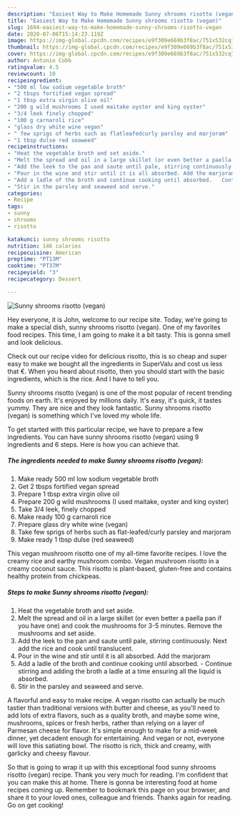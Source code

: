```yaml
---
description: "Easiest Way to Make Homemade Sunny shrooms risotto (vegan)"
title: "Easiest Way to Make Homemade Sunny shrooms risotto (vegan)"
slug: 1694-easiest-way-to-make-homemade-sunny-shrooms-risotto-vegan
date: 2020-07-06T15:14:23.119Z
image: https://img-global.cpcdn.com/recipes/e9f309e669b3f8ac/751x532cq70/sunny-shrooms-risotto-vegan-recipe-main-photo.jpg
thumbnail: https://img-global.cpcdn.com/recipes/e9f309e669b3f8ac/751x532cq70/sunny-shrooms-risotto-vegan-recipe-main-photo.jpg
cover: https://img-global.cpcdn.com/recipes/e9f309e669b3f8ac/751x532cq70/sunny-shrooms-risotto-vegan-recipe-main-photo.jpg
author: Antonio Cobb
ratingvalue: 4.5
reviewcount: 10
recipeingredient:
- "500 ml low sodium vegetable broth"
- "2 tbsps fortified vegan spread"
- "1 tbsp extra virgin olive oil"
- "200 g wild mushrooms I used maitake oyster and king oyster"
- "3/4 leek finely chopped"
- "100 g carnaroli rice"
- "glass dry white wine vegan"
- " few sprigs of herbs such as flatleafedcurly parsley and marjoram"
- "1 tbsp dulse red seaweed"
recipeinstructions:
- "Heat the vegetable broth and set aside."
- "Melt the spread and oil in a large skillet (or even better a paella pan if you have one) and cook the mushrooms for 3-5 minutes. Remove the mushrooms and set aside."
- "Add the leek to the pan and saute until pale, stirring continuously. Next add the rice and cook until translucent."
- "Pour in the wine and stir until it is all absorbed. Add the marjoram"
- "Add a ladle of the broth and continue cooking until absorbed.   Continue stirring and adding the broth a ladle at a time ensuring all the liquid is absorbed."
- "Stir in the parsley and seaweed and serve."
categories:
- Recipe
tags:
- sunny
- shrooms
- risotto

katakunci: sunny shrooms risotto 
nutrition: 146 calories
recipecuisine: American
preptime: "PT13M"
cooktime: "PT37M"
recipeyield: "3"
recipecategory: Dessert

---
```



![Sunny shrooms risotto (vegan)](https://img-global.cpcdn.com/recipes/e9f309e669b3f8ac/751x532cq70/sunny-shrooms-risotto-vegan-recipe-main-photo.jpg)

Hey everyone, it is John, welcome to our recipe site. Today, we're going to make a special dish, sunny shrooms risotto (vegan). One of my favorites food recipes. This time, I am going to make it a bit tasty. This is gonna smell and look delicious.

Check out our recipe video for delicious risotto, this is so cheap and super easy to make we bought all the ingredients in SuperValu and cost us less that €. When you heard about risotto, then you should start with the basic ingredients, which is the rice. And I have to tell you.

Sunny shrooms risotto (vegan) is one of the most popular of recent trending foods on earth. It's enjoyed by millions daily. It's easy, it's quick, it tastes yummy. They are nice and they look fantastic. Sunny shrooms risotto (vegan) is something which I've loved my whole life.


To get started with this particular recipe, we have to prepare a few ingredients. You can have sunny shrooms risotto (vegan) using 9 ingredients and 6 steps. Here is how you can achieve that.

<!--inarticleads1-->

##### The ingredients needed to make Sunny shrooms risotto (vegan):

1. Make ready 500 ml low sodium vegetable broth
1. Get 2 tbsps fortified vegan spread
1. Prepare 1 tbsp extra virgin olive oil
1. Prepare 200 g wild mushrooms (I used maitake, oyster and king oyster)
1. Take 3/4 leek, finely chopped
1. Make ready 100 g carnaroli rice
1. Prepare glass dry white wine (vegan)
1. Take  few sprigs of herbs such as flat-leafed/curly parsley and marjoram
1. Make ready 1 tbsp dulse (red seaweed)


This vegan mushroom risotto one of my all-time favorite recipes. I love the creamy rice and earthy mushroom combo. Vegan mushroom risotto in a creamy coconut sauce. This risotto is plant-based, gluten-free and contains healthy protein from chickpeas. 

<!--inarticleads2-->

##### Steps to make Sunny shrooms risotto (vegan):

1. Heat the vegetable broth and set aside.
1. Melt the spread and oil in a large skillet (or even better a paella pan if you have one) and cook the mushrooms for 3-5 minutes. Remove the mushrooms and set aside.
1. Add the leek to the pan and saute until pale, stirring continuously. Next add the rice and cook until translucent.
1. Pour in the wine and stir until it is all absorbed. Add the marjoram
1. Add a ladle of the broth and continue cooking until absorbed.  -  Continue stirring and adding the broth a ladle at a time ensuring all the liquid is absorbed.
1. Stir in the parsley and seaweed and serve.


A flavorful and easy to make recipe. A vegan risotto can actually be much tastier than traditional versions with butter and cheese, as you&#39;ll need to add lots of extra flavors, such as a quality broth, and maybe some wine, mushrooms, spices or fresh herbs, rather than relying on a layer of Parmesan cheese for flavor. It&#39;s simple enough to make for a mid-week dinner, yet decadent enough for entertaining. And vegan or not, everyone will love this satiating bowl. The risotto is rich, thick and creamy, with garlicky and cheesy flavour. 

So that is going to wrap it up with this exceptional food sunny shrooms risotto (vegan) recipe. Thank you very much for reading. I'm confident that you can make this at home. There is gonna be interesting food at home recipes coming up. Remember to bookmark this page on your browser, and share it to your loved ones, colleague and friends. Thanks again for reading. Go on get cooking!
